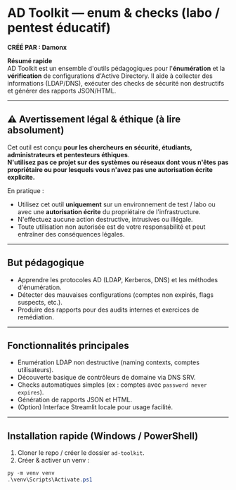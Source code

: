 ﻿# AD Toolkit — enum & checks (labo / pentest éducatif)

**CRÉÉ PAR : Damonx**

**Résumé rapide**  
AD Toolkit est un ensemble d'outils pédagogiques pour l'**énumération** et la **vérification** de configurations d'Active Directory. Il aide à collecter des informations (LDAP/DNS), exécuter des checks de sécurité non destructifs et générer des rapports JSON/HTML.

---

## ⚠️ Avertissement légal & éthique (à lire absolument)
Cet outil est conçu **pour les chercheurs en sécurité, étudiants, administrateurs et pentesteurs éthiques**.  
**N'utilisez pas ce projet sur des systèmes ou réseaux dont vous n'êtes pas propriétaire ou pour lesquels vous n'avez pas une autorisation écrite explicite.**

En pratique :
- Utilisez cet outil **uniquement** sur un environnement de test / labo ou avec une **autorisation écrite** du propriétaire de l'infrastructure.
- N'effectuez aucune action destructive, intrusives ou illégale.
- Toute utilisation non autorisée est de votre responsabilité et peut entraîner des conséquences légales.

---

## But pédagogique
- Apprendre les protocoles AD (LDAP, Kerberos, DNS) et les méthodes d'énumération.
- Détecter des mauvaises configurations (comptes non expirés, flags suspects, etc.).
- Produire des rapports pour des audits internes et exercices de remédiation.

---

## Fonctionnalités principales
- Enumération LDAP non destructive (naming contexts, comptes utilisateurs).
- Découverte basique de contrôleurs de domaine via DNS SRV.
- Checks automatiques simples (ex : comptes avec `password never expires`).
- Génération de rapports JSON et HTML.
- (Option) Interface Streamlit locale pour usage facilité.

---

## Installation rapide (Windows / PowerShell)
1. Cloner le repo / créer le dossier `ad-toolkit`.  
2. Créer & activer un venv :
```powershell
py -m venv venv
.\venv\Scripts\Activate.ps1
